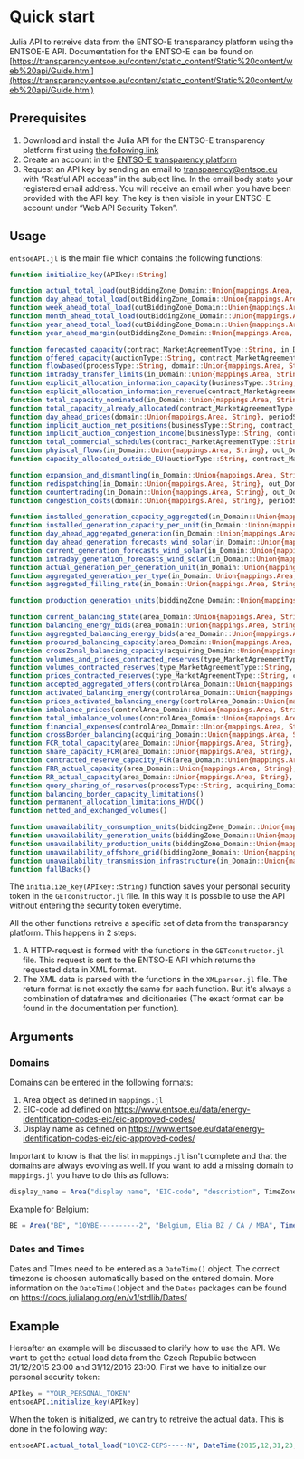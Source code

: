 # Quick start

Julia API to retreive data from the ENTSO-E transparancy platform using the ENTSOE-E API.
Documentation for the ENTSO-E can be found on [https://transparency.entsoe.eu/content/static_content/Static%20content/web%20api/Guide.html](https://transparency.entsoe.eu/content/static_content/Static%20content/web%20api/Guide.html)

## Prerequisites
1. Download and install the Julia API for the ENTSO-E transparency platform first using [the following link](https://github.com/Electa-Git/etsoe-julia-api)
2. Create an account in the [ENTSO-E transparency platform](https://transparency.entsoe.eu/)
3. Request an API key by sending an email to transparency@entsoe.eu with “Restful API access” in the subject line. In the email body state your registered email address. You will receive an email when you have been provided with the API key. The key is then visible in your ENTSO-E account under “Web API Security Token”.

## Usage
`entsoeAPI.jl` is the main file which contains the following functions:
```julia
function initialize_key(APIkey::String)

function actual_total_load(outBiddingZone_Domain::Union{mappings.Area, String}, periodStart::DateTime, periodEnd::DateTime)
function day_ahead_total_load(outBiddingZone_Domain::Union{mappings.Area, String}, periodStart::DateTime, periodEnd::DateTime)
function week_ahead_total_load(outBiddingZone_Domain::Union{mappings.Area, String}, periodStart::DateTime, periodEnd::DateTime)
function month_ahead_total_load(outBiddingZone_Domain::Union{mappings.Area, String}, periodStart::DateTime, periodEnd::DateTime)
function year_ahead_total_load(outBiddingZone_Domain::Union{mappings.Area, String}, periodStart::DateTime, periodEnd::DateTime)
function year_ahead_margin(outBiddingZone_Domain::Union{mappings.Area, String}, periodStart::DateTime, periodEnd::DateTime)

function forecasted_capacity(contract_MarketAgreementType::String, in_Domain::Union{mappings.Area, String}, out_Domain::Union{mappings.Area, String}, periodStart::DateTime, periodEnd::DateTime)
function offered_capacity(auctionType::String, contract_MarketAgreementType::String, in_Domain::Union{mappings.Area, String}, out_Domain::Union{mappings.Area, String}, periodStart::DateTime, periodEnd::DateTime, auctionCategory::String = "", update_DateAndOrTime::DateTime = DateTime(0), classificationSequence_AttributeInstanceComponentPosition::String = "")
function flowbased(processType::String, domain::Union{mappings.Area, String}, periodStart::DateTime, periodEnd::DateTime)
function intraday_transfer_limits(in_Domain::Union{mappings.Area, String}, out_Domain::Union{mappings.Area, String}, periodStart::DateTime, periodEnd::DateTime)
function explicit_allocation_information_capacity(businessType::String, contract_MarketAgreementType::String, in_Domain::Union{mappings.Area, String}, out_Domain::Union{mappings.Area, String}, periodStart::DateTime, periodEnd::DateTime, auctionCategory::String = "", classificationSequence_AttributeInstanceComponentPosition::String = "")
function explicit_allocation_information_revenue(contract_MarketAgreementType::String, in_Domain::Union{mappings.Area, String}, out_Domain::Union{mappings.Area, String}, periodStart::DateTime, periodEnd::DateTime)
function total_capacity_nominated(in_Domain::Union{mappings.Area, String}, out_Domain::Union{mappings.Area, String}, periodStart::DateTime, periodEnd::DateTime)
function total_capacity_already_allocated(contract_MarketAgreementType::String, in_Domain::Union{mappings.Area, String}, out_Domain::Union{mappings.Area, String}, periodStart::DateTime, periodEnd::DateTime, auctionCategory::String = "")
function day_ahead_prices(domain::Union{mappings.Area, String}, periodStart::DateTime, periodEnd::DateTime)
function implicit_auction_net_positions(businessType::String, contract_MarketAgreementType::String, domain::Union{mappings.Area, String}, periodStart::DateTime, periodEnd::DateTime)
function implicit_auction_congestion_income(businessType::String, contract_MarketAgreementType::String, domain::Union{mappings.Area, String}, periodStart::DateTime, periodEnd::DateTime)
function total_commercial_schedules(contract_MarketAgreementType::String, in_Domain::Union{mappings.Area, String}, out_Domain::Union{mappings.Area, String}, periodStart::DateTime, periodEnd::DateTime)
function phyiscal_flows(in_Domain::Union{mappings.Area, String}, out_Domain::Union{mappings.Area, String}, periodStart::DateTime, periodEnd::DateTime)
function capacity_allocated_outside_EU(auctionType::String, contract_MarketAgreementType::String, in_Domain::Union{mappings.Area, String}, out_Domain::Union{mappings.Area, String}, periodStart::DateTime, periodEnd::DateTime, auctionCategory::String = "", classificationSequence_AttributeInstanceComponentPosition::String = "")

function expansion_and_dismantling(in_Domain::Union{mappings.Area, String}, out_Domain::Union{mappings.Area, String}, periodStart::DateTime, periodEnd::DateTime, businessType::String = "", docStatus::String = "")
function redispatching(in_Domain::Union{mappings.Area, String}, out_Domain::Union{mappings.Area, String}, periodStart::DateTime, periodEnd::DateTime, businessType::String = "")
function countertrading(in_Domain::Union{mappings.Area, String}, out_Domain::Union{mappings.Area, String}, periodStart::DateTime, periodEnd::DateTime)
function congestion_costs(domain::Union{mappings.Area, String}, periodStart::DateTime, periodEnd::DateTime, businessType::String = "")

function installed_generation_capacity_aggregated(in_Domain::Union{mappings.Area, String}, periodStart::DateTime, periodEnd::DateTime, psrType::String = "")
function installed_generation_capacity_per_unit(in_Domain::Union{mappings.Area, String}, periodStart::DateTime, periodEnd::DateTime, psrType::String = "")
function day_ahead_aggregated_generation(in_Domain::Union{mappings.Area, String}, periodStart::DateTime, periodEnd::DateTime)
function day_ahead_generation_forecasts_wind_solar(in_Domain::Union{mappings.Area, String}, periodStart::DateTime, periodEnd::DateTime, psrType::String = "")
function current_generation_forecasts_wind_solar(in_Domain::Union{mappings.Area, String}, periodStart::DateTime, periodEnd::DateTime, psrType::String = "")
function intraday_generation_forecasts_wind_solar(in_Domain::Union{mappings.Area, String}, periodStart::DateTime, periodEnd::DateTime, psrType::String = "")
function actual_generation_per_generation_unit(in_Domain::Union{mappings.Area, String}, periodStart::DateTime, periodEnd::DateTime, psrType::String = "", registeredResource::String = "")
function aggregated_generation_per_type(in_Domain::Union{mappings.Area, String}, periodStart::DateTime, periodEnd::DateTime, psrType::String = "")
function aggregated_filling_rate(in_Domain::Union{mappings.Area, String}, periodStart::DateTime, periodEnd::DateTime)

function production_generation_units(biddingZone_Domain::Union{mappings.Area, String}, implementation_DateAndOrTime::DateTime, psrType::String = "")

function current_balancing_state(area_Domain::Union{mappings.Area, String}, periodStart::DateTime, periodEnd::DateTime)
function balancing_energy_bids(area_Domain::Union{mappings.Area, String}, periodStart::DateTime, periodEnd::DateTime, processType::String)
function aggregated_balancing_energy_bids(area_Domain::Union{mappings.Area, String}, periodStart::DateTime, periodEnd::DateTime, processType::String)
function procured_balancing_capacity(area_Domain::Union{mappings.Area, String}, periodStart::DateTime, periodEnd::DateTime, type_MarketAgreementType::String = "")
function crossZonal_balancing_capacity(acquiring_Domain::Union{mappings.Area, String}, connecting_Domain::Union{mappings.Area, String}, periodStart::DateTime, periodEnd::DateTime)
function volumes_and_prices_contracted_reserves(type_MarketAgreementType::String, processType::String, controlArea_Domain::Union{mappings.Area, String}, periodStart::DateTime, periodEnd::DateTime, psrType::String = "", offset::Int = 0)
function volumes_contracted_reserves(type_MarketAgreementType::String, controlArea_Domain::Union{mappings.Area, String}, periodStart::DateTime, periodEnd::DateTime, businessType::String = "", psrType::String = "", offset::Int = 0)
function prices_contracted_reserves(type_MarketAgreementType::String, controlArea_Domain::Union{mappings.Area, String}, periodStart::DateTime, periodEnd::DateTime, businessType::String = "", psrType::String = "", offset::Int = 0)
function accepted_aggregated_offers(controlArea_Domain::Union{mappings.Area, String}, periodStart::DateTime, periodEnd::DateTime, businessType::String = "", psrType::String = "")
function activated_balancing_energy(controlArea_Domain::Union{mappings.Area, String}, periodStart::DateTime, periodEnd::DateTime, businessType::String = "", psrType::String = "")
function prices_activated_balancing_energy(controlArea_Domain::Union{mappings.Area, String}, periodStart::DateTime, periodEnd::DateTime, businessType::String = "", psrType::String = "")
function imbalance_prices(controlArea_Domain::Union{mappings.Area, String}, periodStart::DateTime, periodEnd::DateTime)
function total_imbalance_volumes(controlArea_Domain::Union{mappings.Area, String}, periodStart::DateTime, periodEnd::DateTime)
function financial_expenses(controlArea_Domain::Union{mappings.Area, String}, periodStart::DateTime, periodEnd::DateTime)
function crossBorder_balancing(acquiring_Domain::Union{mappings.Area, String}, connecting_Domain::Union{mappings.Area, String}, periodStart::DateTime, periodEnd::DateTime)
function FCR_total_capacity(area_Domain::Union{mappings.Area, String}, periodStart::DateTime, periodEnd::DateTime)
function share_capacity_FCR(area_Domain::Union{mappings.Area, String}, periodStart::DateTime, periodEnd::DateTime)
function contracted_reserve_capacity_FCR(area_Domain::Union{mappings.Area, String}, periodStart::DateTime, periodEnd::DateTime)
function FRR_actual_capacity(area_Domain::Union{mappings.Area, String}, periodStart::DateTime, periodEnd::DateTime)
function RR_actual_capacity(area_Domain::Union{mappings.Area, String}, periodStart::DateTime, periodEnd::DateTime)
function query_sharing_of_reserves(processType::String, acquiring_Domain::Union{mappings.Area, String}, connecting_Domain::Union{mappings.Area, String}, periodStart::DateTime, periodEnd::DateTime)
function balancing_border_capacity_limitations()
function permanent_allocation_limitations_HVDC()
function netted_and_exchanged_volumes()

function unavailability_consumption_units(biddingZone_Domain::Union{mappings.Area, String}, periodStart::DateTime, periodEnd::DateTime, businessType::String = "")
function unavailability_generation_units(biddingZone_Domain::Union{mappings.Area, String}, periodStart::DateTime, periodEnd::DateTime, businessType::String = "", docStatus::String = "", periodStartUpdate::DateTime = DateTime(0), periodEndUpdate::DateTime = DateTime(0), registeredResource::String = "", mRID::String = "", offset::Int = 0)
function unavailability_production_units(biddingZone_Domain::Union{mappings.Area, String}, periodStart::DateTime, periodEnd::DateTime, businessType::String = "", docStatus::String = "", periodStartUpdate::DateTime = DateTime(0), periodEndUpdate::DateTime = DateTime(0), registeredResource::String = "", mRID::String = "", offset::Int = 0)
function unavailability_offshore_grid(biddingZone_Domain::Union{mappings.Area, String}, periodStart::DateTime, periodEnd::DateTime, docStatus::String = "", periodStartUpdate::DateTime = DateTime(0), periodEndUpdate::DateTime = DateTime(0), mRID::String = "", offset::Int = 0)
function unavailability_transmission_infrastructure(in_Domain::Union{mappings.Area, String}, out_Domain::Union{mappings.Area, String}, periodStart::DateTime, periodEnd::DateTime, businessType::String = "", docStatus::String = "", periodStartUpdate::DateTime = DateTime(0), periodEndUpdate::DateTime = DateTime(0), mRID::String = "", offset::Int = 0)
function fallBacks()
```

The `initialize_key(APIkey::String)` function saves your personal security token in the `GETconstructor.jl` file. In this way it is possbile to use the API without entering the security token everytime.

All the other functions retreive a specific set of data from the transparancy platform. This happens in 2 steps: 
1. A HTTP-request is formed with the functions in the `GETconstructor.jl` file. This request is sent to the ENTSO-E API which returns the requested data in XML format.
2. The XML data is parsed with the functions in the `XMLparser.jl` file. The return format is not exactly the same for each function. But it's always a combination of dataframes and dicitionaries (The exact format can be found in the documentation per function).

## Arguments
### Domains
Domains can be entered in the following formats:
1. Area object as defined in `mappings.jl`
2. EIC-code ad defined on https://www.entsoe.eu/data/energy-identification-codes-eic/eic-approved-codes/
3. Display name as defined on https://www.entsoe.eu/data/energy-identification-codes-eic/eic-approved-codes/

Important to know is that the list in `mappings.jl` isn't complete and that the domains are always evolving as well. If you want to add a missing domain to `mappings.jl` you have to do this as follows:
```julia
display_name = Area("display name", "EIC-code", "description", TimeZone)
```
Example for Belgium:
```julia
BE = Area("BE", "10YBE----------2", "Belgium, Elia BZ / CA / MBA", TimeZone("Europe/Brussels"))
```

### Dates and Times
Dates and TImes need to be entered as a `DateTime()` object. The correct timezone is choosen automatically based on the entered domain. More information on the `DateTime()`object and the `Dates` packages can be found on https://docs.julialang.org/en/v1/stdlib/Dates/

## Example
Hereafter an example will be discussed to clarify how to use the API.
We want to get the actual load data from the Czech Republic between 31/12/2015 23:00 and 31/12/2016 23:00. First we have to initialize our personal security token:
```julia
APIkey = "YOUR_PERSONAL_TOKEN"
entsoeAPI.initialize_key(APIkey)
```

When the token is initialized, we can try to retreive the actual data. This is done in the following way:
```julia
entsoeAPI.actual_total_load("10YCZ-CEPS-----N", DateTime(2015,12,31,23,00), DateTime(2016,12,31,23,00))
```